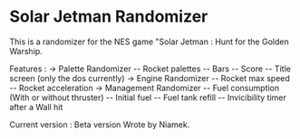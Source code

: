 # Solar Jetman Randomizer

This is a randomizer for the NES game "Solar Jetman : Hunt for the Golden Warship.

Features :
    -> Palette Randomizer
        -- Rocket palettes
        -- Bars
        -- Score
        -- Title screen (only the dos currently)
    -> Engine Randomizer
        -- Rocket max speed
        -- Rocket acceleration
    -> Management Randomizer
        -- Fuel consumption (With or without thruster)
        -- Initial fuel
        -- Fuel tank refill
        -- Invicibility timer after a Wall hit

Current version : Beta version
Wrote by Niamek.
